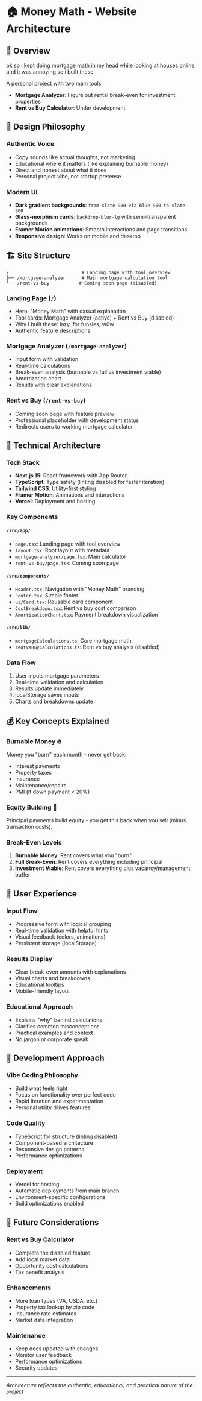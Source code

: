 # 🏠 Money Math - Website Architecture

## 🎯 Overview

ok so i kept doing mortgage math in my head while looking at houses online and it was annoying so i built these

A personal project with two main tools:
- **Mortgage Analyzer**: Figure out rental break-even for investment properties
- **Rent vs Buy Calculator**: Under development

## 🎨 Design Philosophy

### Authentic Voice
- Copy sounds like actual thoughts, not marketing
- Educational where it matters (like explaining burnable money)
- Direct and honest about what it does
- Personal project vibe, not startup pretense

### Modern UI
- **Dark gradient backgrounds**: `from-slate-900 via-blue-900 to-slate-900`
- **Glass-morphism cards**: `backdrop-blur-lg` with semi-transparent backgrounds
- **Framer Motion animations**: Smooth interactions and page transitions
- **Responsive design**: Works on mobile and desktop

## 🏗️ Site Structure

```
/                           # Landing page with tool overview
├── /mortgage-analyzer      # Main mortgage calculation tool
└── /rent-vs-buy           # Coming soon page (disabled)
```

### Landing Page (`/`)
- Hero: "Money Math" with casual explanation
- Tool cards: Mortgage Analyzer (active) + Rent vs Buy (disabled)
- Why I built these: lazy, for funsies, w0w
- Authentic feature descriptions

### Mortgage Analyzer (`/mortgage-analyzer`)
- Input form with validation
- Real-time calculations
- Break-even analysis (burnable vs full vs investment viable)
- Amortization chart
- Results with clear explanations

### Rent vs Buy (`/rent-vs-buy`)
- Coming soon page with feature preview
- Professional placeholder with development status
- Redirects users to working mortgage calculator

## 🔧 Technical Architecture

### Tech Stack
- **Next.js 15**: React framework with App Router
- **TypeScript**: Type safety (linting disabled for faster iteration)
- **Tailwind CSS**: Utility-first styling
- **Framer Motion**: Animations and interactions
- **Vercel**: Deployment and hosting

### Key Components

#### `/src/app/`
- `page.tsx`: Landing page with tool overview
- `layout.tsx`: Root layout with metadata
- `mortgage-analyzer/page.tsx`: Main calculator
- `rent-vs-buy/page.tsx`: Coming soon page

#### `/src/components/`
- `Header.tsx`: Navigation with "Money Math" branding
- `Footer.tsx`: Simple footer
- `ui/Card.tsx`: Reusable card component
- `CostBreakdown.tsx`: Rent vs buy cost comparison
- `AmortizationChart.tsx`: Payment breakdown visualization

#### `/src/lib/`
- `mortgageCalculations.ts`: Core mortgage math
- `rentVsBuyCalculations.ts`: Rent vs buy analysis (disabled)

### Data Flow
1. User inputs mortgage parameters
2. Real-time validation and calculation
3. Results update immediately
4. localStorage saves inputs
5. Charts and breakdowns update

## 💰 Key Concepts Explained

### Burnable Money 🔥
Money you "burn" each month - never get back:
- Interest payments
- Property taxes
- Insurance
- Maintenance/repairs
- PMI (if down payment < 20%)

### Equity Building 💎
Principal payments build equity - you get this back when you sell (minus transaction costs).

### Break-Even Levels
1. **Burnable Money**: Rent covers what you "burn"
2. **Full Break-Even**: Rent covers everything including principal
3. **Investment Viable**: Rent covers everything plus vacancy/management buffer

## 🎯 User Experience

### Input Flow
- Progressive form with logical grouping
- Real-time validation with helpful hints
- Visual feedback (colors, animations)
- Persistent storage (localStorage)

### Results Display
- Clear break-even amounts with explanations
- Visual charts and breakdowns
- Educational tooltips
- Mobile-friendly layout

### Educational Approach
- Explains "why" behind calculations
- Clarifies common misconceptions
- Practical examples and context
- No jargon or corporate speak

## 🚀 Development Approach

### Vibe Coding Philosophy
- Build what feels right
- Focus on functionality over perfect code
- Rapid iteration and experimentation
- Personal utility drives features

### Code Quality
- TypeScript for structure (linting disabled)
- Component-based architecture
- Responsive design patterns
- Performance optimizations

### Deployment
- Vercel for hosting
- Automatic deployments from main branch
- Environment-specific configurations
- Build optimizations enabled

## 🔮 Future Considerations

### Rent vs Buy Calculator
- Complete the disabled feature
- Add local market data
- Opportunity cost calculations
- Tax benefit analysis

### Enhancements
- More loan types (VA, USDA, etc.)
- Property tax lookup by zip code
- Insurance rate estimates
- Market data integration

### Maintenance
- Keep docs updated with changes
- Monitor user feedback
- Performance optimizations
- Security updates

---

*Architecture reflects the authentic, educational, and practical nature of the project*
